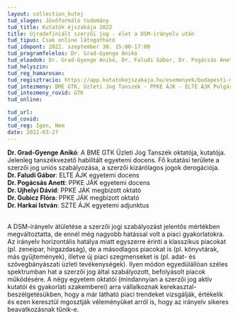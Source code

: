 ```yaml
---
layout: collection_kutej
tud_slogen: Jövőformáló tudomány
tud_title: Kutatók éjszakája 2022
title: Újradefiniált szerzői jog - élet a DSM-irányelv után
tud_tipus: Csak online látogatható
tud_idopont: 2022. szeptember 30. 15:00-17:00
tud_programfelelos: Dr. Grad-Gyenge Anikó
tud_eloadok: Dr. Grad-Gyenge Anikó, Dr. Faludi Gábor, Dr. Pogácsás Anett, Dr. Ujhelyi Dávid, Dr. Gubicz Flóra, Dr. Harkai István
tud_helyszin:
tud_reg_hamarosan:
tud_regisztracio: https://app.kutatokejszakaja.hu/esemenyek/budapesti-muszaki-es-gazdasagtudomanyi-egyetem/ujradefinialt-szerzoi-jog-elet-a-dsm-iranyelv-utan
tud_intezmeny: BME GTK, Üzleti Jog Tanszék - PPKE ÁJK - ELTE ÁJK Polgári Jogi Tanszék - Szegedi Egyetem 
tud_intezmeny_rovid: GTK
tud_online:

tud_url:
tud_covid:
tud_reg: Igen, Nem
date: 2022-03-27
---
```


<b> Dr. Grad-Gyenge Anikó</b>: A BME GTK Üzleti Jog Tanszék oktatója, kutatója. Jelenleg tanszékvezető habilitált egyetemi docens. Fő kutatási területe a szerzői jog uniós szabályozása, a szerzői kizárólagos jogok derogációja.<br>
<b>Dr. Faludi Gábor</b>: ELTE ÁJK egyetemi docens<br>
<b>Dr. Pogácsás Anett</b>: PPKE JÁK egyetemi docens<br>
<b>Dr. Ujhelyi Dávid</b>: PPKE JÁK megbízott oktató<br>
<b>Dr. Gubicz Flóra</b>: PPKE JÁK megbízott oktató<br>
<b>Dr. Harkai István</b>: SZTE ÁJK egyetemi adjunktus


<br>
A DSM-irányelv átületése a szerzői jogi szabályozást jelentős mértékben megváltoztatta, de ennél még nagyobb hatással volt a piaci gyakorlatokra. Az irányelv horizontális hatálya miatt egyszerre érinti a klasszikus piacokat (pl. zeneipar, hírgazdaság), de a másodlagos piacokat is (pl. könyvtárak, más gyűjtemények), illetve új piaci szegmenseket is (pl. adat- és szövegbányászati üzleti tevékenységek). Ilyen módon egyedülállóan széles spektrumban hat a szerzői jog által szabályozott, befolyásolt piacok működésére. A négy egyetem oktatói (mindannyian a szerzői jog aktív kutatói és gyakorlati szakemberei) arra vállalkoznak kerekasztal-beszélgetésükben, hogy a már látható piaci trendeket vizsgálják, értékelik és ezen keresztül mgosztják véleményüket arról is, hogy az irányelv sikeres beavatkozásnak tűnik-e.

 